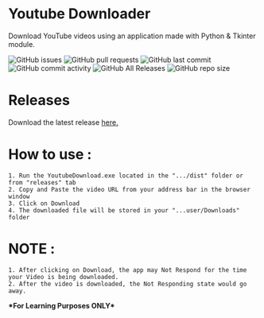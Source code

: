 # Youtube Downloader

Download YouTube videos using an application made with Python & Tkinter module.

![GitHub issues](https://img.shields.io/github/issues/AgrMayank/Youtube-Downloader?label=Issues&style=flat-square)
![GitHub pull requests](https://img.shields.io/github/issues-pr/AgrMayank/Youtube-Downloader?label=Pull%20Requests&style=flat-square)
![GitHub last commit](https://img.shields.io/github/last-commit/AgrMayank/Youtube-Downloader?label=Last%20Commit&style=flat-square)
![GitHub commit activity](https://img.shields.io/github/commit-activity/m/AgrMayank/Youtube-Downloader?label=Commit%20Activity&style=flat-square)
![GitHub All Releases](https://img.shields.io/github/downloads/AgrMayank/Youtube-Downloader/total?label=Downloads&style=flat-square)
![GitHub repo size](https://img.shields.io/github/repo-size/AgrMayank/Youtube-Downloader?label=Repo%20Size&style=flat-square)

# Releases

Download the latest release
[here.](https://github.com/AgrMayank/Youtube-Downloader/releases)

# How to use :

    1. Run the YoutubeDownload.exe located in the ".../dist" folder or from "releases" tab
    2. Copy and Paste the video URL from your address bar in the browser window
    3. Click on Download
    4. The downloaded file will be stored in your "...user/Downloads" folder

# NOTE :

    1. After clicking on Download, the app may Not Respond for the time your Video is being downloaded.
    2. After the video is downloaded, the Not Responding state would go away.

**\*For Learning Purposes ONLY\***
